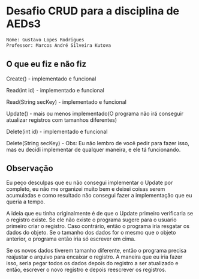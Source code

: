 # Desafio CRUD para a disciplina de AEDs3

```bash
Nome: Gustavo Lopes Rodrigues
Professor: Marcos André Silveira Kutova
```

## O que eu fiz e não fiz

Create() - implementado e funcional

Read(int id) - implementado e funcional

Read(String secKey) - implementado e funcional

Update() - mais ou menos implementado(O programa não irá conseguir atualizar
registros com tamanhos diferentes)

Delete(int id) - implementado e funcional

Delete(String secKey) - Obs: Eu não lembro de você pedir para fazer isso, mas eu
decidi implementar de qualquer maneira, e ele tá funcionando.

## Observação

Eu peço desculpas que eu não consegui implementar o Update por completo, eu
não me organizei muito bem e deixei coisas serem acumuladas e como resultado
não consegui fazer a implementação que eu queria a tempo.

A ideia que eu tinha originalmente é de que o Update primeiro verificaria se o 
registro existe. Se ele não existe o programa sugere para o usuario primeiro
criar o registro. Caso contrário, então o programa iria resgatar os dados do objeto.
Se o tamanho dos dados for o mesmo que o objeto anterior, o programa então iria só escrever
em cima.

Se os novos dados tiverem tamanho diferente, então o programa precisa reajustar 
o arquivo para encaixar o registro. A maneira que eu iria fazer isso, seria pegar
todos os dados depois do registro a ser atualizado e então, escrever o novo
registro e depois reescrever os registros.
